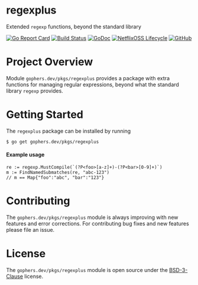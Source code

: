 regexplus
=========

Extended `regexp` functions, beyond the standard library

[![Go Report Card](https://goreportcard.com/badge/gophers.dev/pkgs/regexplus)](https://goreportcard.com/report/gophers.dev/pkgs/regexplus)
[![Build Status](https://travis-ci.com/shoenig/regexplus.svg?branch=master)](https://travis-ci.com/shoenig/regexplus)
[![GoDoc](https://godoc.org/gophers.dev/pkgs/regexplus?status.svg)](https://godoc.org/gophers.dev/pkgs/regexplus)
[![NetflixOSS Lifecycle](https://img.shields.io/osslifecycle/shoenig/regexplus.svg)](OSSMETADATA)
[![GitHub](https://img.shields.io/github/license/shoenig/regexplus.svg)](LICENSE)

# Project Overview

Module `gophers.dev/pkgs/regexplus` provides a package with extra functions
for managing regular expressions, beyond what the standard library `regexp` provides.

# Getting Started

The `regexplus` package can be installed by running
```
$ go get gophers.dev/pkgs/regexplus
```

#### Example usage
```golang
re := regexp.MustCompile(`(?P<foo>[a-z]+)-(?P<bar>[0-9]+)`)
m := FindNamedSubmatches(re, "abc-123")
// m == Map{"foo":"abc", "bar":"123"}
```

# Contributing

The `gophers.dev/pkgs/regexplus` module is always improving with new features
and error corrections. For contributing bug fixes and new features please file an issue.

# License

The `gophers.dev/pkgs/regexplus` module is open source under the [BSD-3-Clause](LICENSE) license.